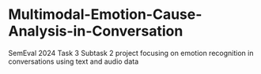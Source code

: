 # Multimodal-Emotion-Cause-Analysis-in-Conversation
SemEval 2024 Task 3 Subtask 2 project focusing on emotion recognition in conversations using text and audio data
